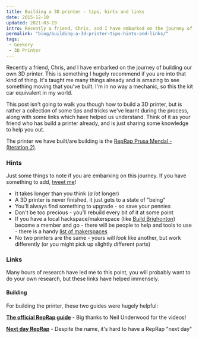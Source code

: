 ```yaml
---
title: Building a 3D printer - tips, hints and links
date: 2015-12-10
updated: 2021-03-19
intro: Recently a friend, Chris, and I have embarked on the journey of building our own 3D printer. This is something I hugely recommend if you are into that kind of thing. It's taught me many things already and is amazing to see something moving that you've built.
permalink: "blog/building-a-3d-printer-tips-hints-and-links/"
tags:
 - Geekery
 - 3D Printer
---
```


Recently a friend, Chris, and I have embarked on the journey of building our own 3D printer. This is something I hugely recommend if you are into that kind of thing. It's taught me many things already and is amazing to see something moving that you've built. I'm in no way a mechanic, so this the kit car equivalent in my world.

This post isn't going to walk you though how to build a 3D printer, but is rather a collection of some tips and tricks we've learnt during the process, along with some links which have helped us understand. Think of it as your friend who has build a printer already, and is just sharing some knowledge to help you out.

The printer we have built/are building is the [RepRap Prusa Mendal - (Iteration 2)](http://reprap.org/wiki/Prusa_Mendel_(iteration_2)).

### Hints

Just some things to note if you are embarking on this journey. If you have something to add, [tweet me](http://www.twitter.com/mikestreety)!

- It takes longer than you think (_a lot_ longer)
- A 3D printer is never finished, it just gets to a state of "being"
- You'll always find something to upgrade - so save your pennies
- Don't be too precious - you'll rebuild every bit of it at some point
- If you have a local hackspace/makerspace (like [Build Brighonton](http://www.buildbrighton.com/)) become a member and go - there will be people to help and tools to use - there is a handy [list of makerspaces](https://www.hackspace.org.uk/)
- No two printers are the same - yours will _look_ like another, but work differently (or you might pick up slightly different parts)

### Links

Many hours of research have led me to this point, you will probably want to do your own research, but these links have helped immensely.

#### Building

For building the printer, these two guides were hugely helpful:

**[The official RepRap guide](http://reprap.org/wiki/Prusa_Mendel_Assembly_(iteration_2))** - Big thanks to Neil Underwood for the videos!

**[Next day RepRap](http://www.nextdayreprap.co.uk/prusa-mendel-build-manual-contents/)** - Despite the name, it's hard to have a RepRap "next day"
